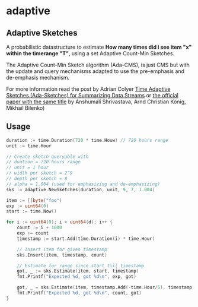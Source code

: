 # adaptive

## Adaptive Sketches
A probabilistic datastructure to estimate **How many times did i see item "x" within the timerange "T"**, using a set Adaptive Count-Min Sketches.

The Adaptive Count-Min Sketch algorithm (Ada-CMS), is just CMS but with the update and query mechanisms adapted to use the pre-emphasis and de-emphasis mechanism.

For more information read the post by Adrian Colyer [Time Adaptive Sketches (Ada-Sketches) for Summarizing Data Streams](https://blog.acolyer.org/2016/07/21/time-adaptive-sketches-ada-sketches-for-summarizing-data-streams/) or [the official paper with the same title](https://www.cs.rice.edu/~as143/Papers/16-ada-sketches.pdf) by Anshumali Shrivastava, Arnd Christian König, Mikhail Bilenko) 

## Usage
```go
duration := time.Duration(720 * time.Houw) // 720 hours range
unit := time.Hour

// Create sketch queryable with
// duation = 720 hours range
// unit = 1 hour
// width per sketch = 2^9
// depth per sketch = 8
// alpha = 1.004 (used for emphasizing and de-emphasizing)
sks := adaptive.NewSketches(duration, unit, 9, 7, 1.004)

item := []byte("foo")
exp := uint64(0)
start := time.Now()

for i := uint64(0); i < uint64(d); i++ {
    count := i + 1000
    exp += count
    timestamp := start.Add(time.Duration(i) * time.Hour)

    // Insert item for given timestamp
    sks.Insert(item, timestamp, count)

    // Estimate for range since start till timestamp
    got, _ := sks.Estimate(item, start, timestamp)
    fmt.Printf("Expected %d, got %d\n", exp, got)

    got, _ = sks.Estimate(item, timestamp.Add(-time.Hour/5), timestamp.Add(time.Hour/5))
    fmt.Printf("Expected %d, got %d\n", count, got)
}
```
